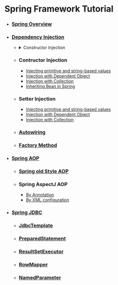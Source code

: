 # Spring Framework Tutorial

- ### [Spring Overview](1_Spring_Overview/README.md)
 
- ### [Dependency Injection](2_Dependency_Injection/README.md)

  - <details><summary>Constructor Injection</summary>
    <p>
    kjhbkbbkbkjkjb
    </p>
    </details>

  - ### Contructor Injection
    - [Injecting primitive and string-based values](2_Dependency_Injection/Constructor_Injection/Injecting_primitive_and_String_based_values/README.md)
    - [Injection with Dependent Object](2_Dependency_Injection/Constructor_Injection/Injection_with_Dependant_Object/README.md)
    - [Injection with Collection](2_Dependency_Injection/Constructor_Injection/Injection_with_Collection/README.md)
    - [Inheriting Bean in Spring](2_Dependency_Injection/Constructor_Injection/Inheriting_Bean_in_Spring/README.md)
    
  - ### Setter Injection
    - [Injecting primitive and string-based values](2_Dependency_Injection/Setter_Injection/Injecting_primitive_and_String_based_values/README.md)
    - [Injection with Dependent Object](2_Dependency_Injection/Setter_Injection/Injection_with_Dependant_Object/README.md)
    - [Injection with Collection](2_Dependency_Injection/Setter_Injection/Injection_with_Collection/README.md)
    
  - ### [Autowiring](2_Dependency_Injection/Autowiring/README.md)
  
  - ### [Factory Method](2_Dependency_Injection/Factory_Method/README.md)
  
- ### [Spring AOP](3_Spring_AOP/README.md)

  - ### [Spring old Style AOP](3_Spring_AOP/Old_Style/README.md)
  
  - ### Spring AspectJ AOP
    - [By Annotation](3_Spring_AOP/AspectJ/Annotation/README.md)
    - [By XML configuration](3_Spring_AOP/AspectJ/XML/README.md)
    
- ### [Spring JDBC](4_Spring_JDBC/README.md)
  - ### [JdbcTemplate](4_Spring_JDBC/Jdbc_Template_Example/README.md)
  - ### [PreparedStatement](4_Spring_JDBC/Prepared_Statement_Example/README.md)
  - ### [ResultSetExecutor](4_Spring_JDBC/Result_Set_Example/README.md)
  - ### [RowMapper](4_Spring_JDBC/Row_Mapper_Example/README.md)
  - ### [NamedParameter](4_Spring_JDBC/Named_Parameter_Example/README.md)
